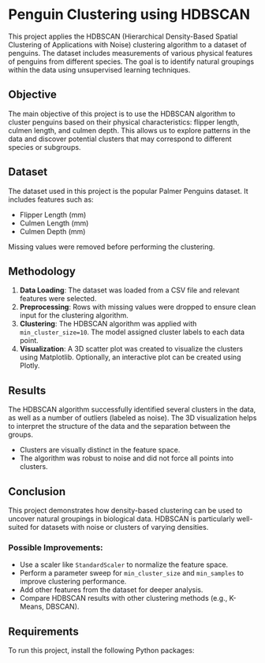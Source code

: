 # Penguin Clustering using HDBSCAN

This project applies the HDBSCAN (Hierarchical Density-Based Spatial Clustering of Applications with Noise) clustering algorithm to a dataset of penguins. The dataset includes measurements of various physical features of penguins from different species. The goal is to identify natural groupings within the data using unsupervised learning techniques.

## Objective

The main objective of this project is to use the HDBSCAN algorithm to cluster penguins based on their physical characteristics: flipper length, culmen length, and culmen depth. This allows us to explore patterns in the data and discover potential clusters that may correspond to different species or subgroups.

## Dataset

The dataset used in this project is the popular Palmer Penguins dataset. It includes features such as:
- Flipper Length (mm)
- Culmen Length (mm)
- Culmen Depth (mm)

Missing values were removed before performing the clustering.

## Methodology

1. **Data Loading**: The dataset was loaded from a CSV file and relevant features were selected.
2. **Preprocessing**: Rows with missing values were dropped to ensure clean input for the clustering algorithm.
3. **Clustering**: The HDBSCAN algorithm was applied with `min_cluster_size=10`. The model assigned cluster labels to each data point.
4. **Visualization**: A 3D scatter plot was created to visualize the clusters using Matplotlib. Optionally, an interactive plot can be created using Plotly.

## Results

The HDBSCAN algorithm successfully identified several clusters in the data, as well as a number of outliers (labeled as noise). The 3D visualization helps to interpret the structure of the data and the separation between the groups.

- Clusters are visually distinct in the feature space.
- The algorithm was robust to noise and did not force all points into clusters.

## Conclusion

This project demonstrates how density-based clustering can be used to uncover natural groupings in biological data. HDBSCAN is particularly well-suited for datasets with noise or clusters of varying densities.

### Possible Improvements:
- Use a scaler like `StandardScaler` to normalize the feature space.
- Perform a parameter sweep for `min_cluster_size` and `min_samples` to improve clustering performance.
- Add other features from the dataset for deeper analysis.
- Compare HDBSCAN results with other clustering methods (e.g., K-Means, DBSCAN).

## Requirements

To run this project, install the following Python packages: